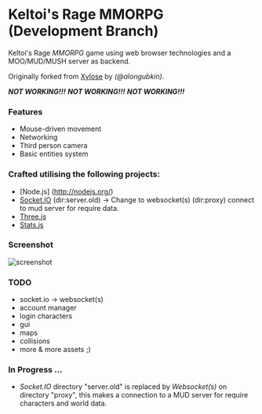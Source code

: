 Keltoi's Rage MMORPG (Development Branch)
=========================================

Keltoi's Rage *MMORPG* game using web browser technologies and a MOO/MUD/MUSH server as backend.

Originally forked from [Xylose](https://github.com/alongubkin/xylose) by *(@alongubkin)*.


***NOT WORKING!!!***
***NOT WORKING!!!***
***NOT WORKING!!!***


### Features

 * Mouse-driven movement
 * Networking
 * Third person camera
 * Basic entities system


### Crafted utilising the following projects:

 * [Node.js] (http://nodejs.org/)
 * [Socket.IO](http://socket.io/) (dir:server.old) -> Change to websocket(s) (dir:proxy) connect to mud server for require data.
 * [Three.js](https://github.com/mrdoob/three.js/)
 * [Stats.js](https://github.com/mrdoob/stats.js/)


### Screenshot

![screenshot](https://dl.dropboxusercontent.com/u/16304603/xylose.png)


### TODO

* socket.io -> websocket(s)
* account manager
* login characters
* gui
* maps
* collisions
* more & more assets ;)


### In Progress ...

* *Socket.IO* directory "server.old" is replaced by *Websocket(s)* on directory "proxy", this makes a connection to a MUD server for require characters and world data.

